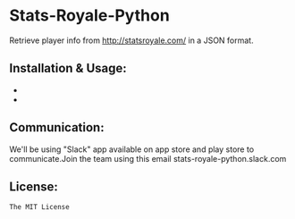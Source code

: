 # Stats-Royale-Python

Retrieve player info from http://statsroyale.com/ in a JSON format.

## Installation & Usage:

- 

-
## Communication:
 We'll be using "Slack" app available on app store and play store to communicate.Join the team using this email
 stats-royale-python.slack.com

## License:

`The MIT License`
